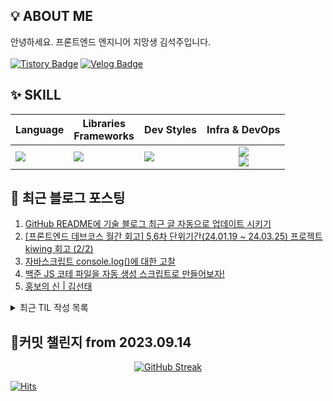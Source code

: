 ## 💡 ABOUT ME
안녕하세요. 프론트엔드 엔지니어 지망생 김석주입니다.<br />
<br />
[![Tistory Badge](https://img.shields.io/badge/학습_블로그-shqpdltm.tistory.com-ff5a4a?style=flat-square&logo=Tistory)](https://shqpdltm.tistory.com/)
[![Velog Badge](https://img.shields.io/badge/TIL용_Velog-@asdfg7123-Brightgreen?style=flat-square&logo=Velog)](https://velog.io/@asdfg7123/)

## ✨ SKILL
| Language 	| Libraries <br /> Frameworks | Dev Styles | Infra & DevOps |
|-------------|---------------------------------   |-----------------------	| :----------------------: |
|  <img src="https://skillicons.dev/icons?i=js,ts&perline="/> |   <img src="https://skillicons.dev/icons?i=react,vue&perline="/><br/> |  <img src="https://skillicons.dev/icons?i=styledcomponents,sass&perline="/><br/> |  <img src="https://skillicons.dev/icons?i=aws,vercel,vite&perline="/> <br/> <img src="https://skillicons.dev/icons?i=githubactions,ubuntu,discord&perline="/>|

## 📄 최근 블로그 포스팅
<div align="left">
<!-- LATEST_POSTS -->

1. <a href="https://shqpdltm.tistory.com/54" target="_blank">GitHub README에 기술 블로그 최근 글 자동으로 업데이트 시키기</a>
2. <a href="https://shqpdltm.tistory.com/53" target="_blank">[프론트엔드 데브코스 월간 회고] 5,6차 단위기간(24.01.19 ~ 24.03.25) 프로젝트 kiwing 회고 (2/2)</a>
3. <a href="https://shqpdltm.tistory.com/52" target="_blank">자바스크립트 console.log()에 대한 고찰</a>
4. <a href="https://shqpdltm.tistory.com/51" target="_blank">백준 JS 코테 파일을 자동 생성 스크립트로 만들어보자!</a>
5. <a href="https://shqpdltm.tistory.com/50" target="_blank">홍보의 신 | 김선태</a>

<!-- LATEST_POSTS_END -->
</div>
<details>
  <summary>최근 TIL 작성 목록</summary>
<!-- LATEST_TIL -->
<!-- LATEST_TIL_END -->
</details>

## 🎯커밋 챌린지 from 2023.09.14
<div align="center">
  <a href="https://git.io/streak-stats">
    <img src="https://streak-stats.demolab.com?user=sojuso" alt="GitHub Streak">
  </a>
</div>

[![Hits](https://hits.seeyoufarm.com/api/count/incr/badge.svg?url=https%3A%2F%2Fgithub.com%2FSoJuSo&count_bg=%2350A1DF&title_bg=%23555555&icon=&icon_color=%23E7E7E7&title=hits&edge_flat=false)](https://hits.seeyoufarm.com)

